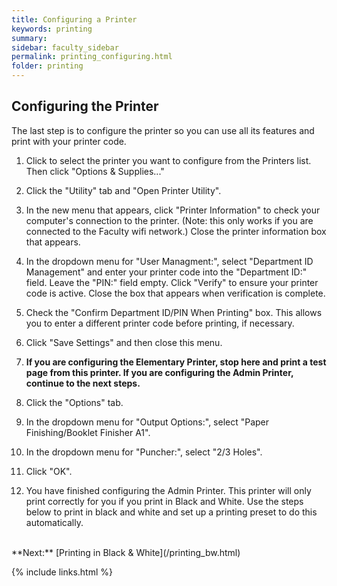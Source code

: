 ```yaml
---
title: Configuring a Printer
keywords: printing
summary: 
sidebar: faculty_sidebar
permalink: printing_configuring.html
folder: printing
---
```


## Configuring the Printer

The last step is to configure the printer so you can use all its features and print with your printer code.

1. Click to select the printer you want to configure from the Printers list. Then click "Options & Supplies..."
2. Click the "Utility" tab and "Open Printer Utility".
3. In the new menu that appears, click "Printer Information" to check your computer's connection to the printer. (Note: this only works if you are connected to the Faculty wifi network.) Close the printer information box that appears.
4. In the dropdown menu for "User Managment:", select "Department ID Management" and enter your printer code into the "Department ID:" field. Leave the "PIN:" field empty. Click "Verify" to ensure your printer code is active. Close the box that appears when verification is complete.

5. Check the "Confirm Department ID/PIN When Printing" box. This allows you to enter a different printer code before printing, if necessary.
6. Click "Save Settings" and then close this menu.
7. **If you are configuring the Elementary Printer, stop here and print a test page from this printer. If you are configuring the Admin Printer, continue to the next steps.**
8. Click the "Options" tab.
9. In the dropdown menu for "Output Options:", select "Paper Finishing/Booklet Finisher A1".
10. In the dropdown menu for "Puncher:", select "2/3 Holes".
11. Click "OK".
12. You have finished configuring the Admin Printer. This printer will only print correctly for you if you print in Black and White. Use the steps below to print in black and white and set up a printing preset to do this automatically.

<br/>
**Next:** [Printing in Black & White](/printing_bw.html)

{% include links.html %}